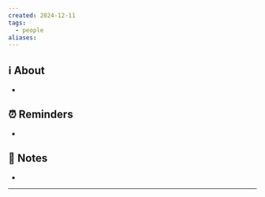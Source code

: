 ```yaml
---
created: 2024-12-11
tags:
  - people
aliases:
---
```


## ℹ️ About

-

## ⏰ Reminders

- 

## 📝 Notes

- 

---

